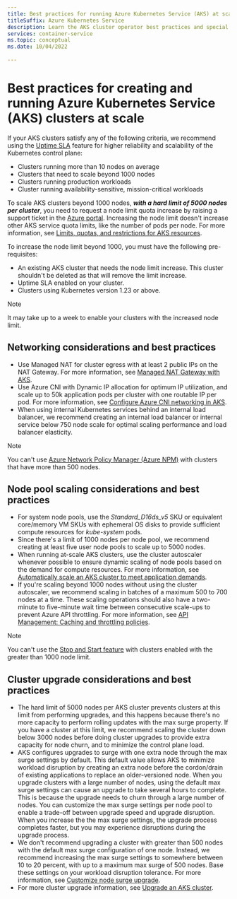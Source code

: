 ```yaml
---
title: Best practices for running Azure Kubernetes Service (AKS) at scale 
titleSuffix: Azure Kubernetes Service
description: Learn the AKS cluster operator best practices and special considerations for running large clusters at 500 node scale and beyond 
services: container-service
ms.topic: conceptual
ms.date: 10/04/2022
 
---
```


# Best practices for creating and running Azure Kubernetes Service (AKS) clusters at scale

If your AKS clusters satisfy any of the following criteria, we recommend using the [Uptime SLA][Uptime SLA] feature for higher reliability and scalability of the Kubernetes control plane:

* Clusters running more than 10 nodes on average
* Clusters that need to scale beyond 1000 nodes
* Clusters running production workloads
* Cluster running availability-sensitive, mission-critical workloads

To scale AKS clusters beyond 1000 nodes, ***with a hard limit of 5000 nodes per cluster***, you need to request a node limit quota increase by raising a support ticket in the [Azure portal][Azure portal]. Increasing the node limit doesn't increase other AKS service quota limits, like the number of pods per node. For more information, see [Limits, quotas, and restrictions for AKS resources][quotas-skus-regions].

To increase the node limit beyond 1000, you must have the following pre-requisites:

* An existing AKS cluster that needs the node limit increase. This cluster shouldn't be deleted as that will remove the limit increase.
* Uptime SLA enabled on your cluster.
* Clusters using Kubernetes version 1.23 or above.

> [!NOTE]
> It may take up to a week to enable your clusters with the increased node limit.

## Networking considerations and best practices

* Use Managed NAT for cluster egress with at least 2 public IPs on the NAT Gateway. For more information, see [Managed NAT Gateway with AKS][Managed NAT Gateway - Azure Kubernetes Service].
* Use Azure CNI with Dynamic IP allocation for optimum IP utilization, and scale up to 50k application pods per cluster with one routable IP per pod. For more information, see [Configure Azure CNI networking in AKS][Configure Azure CNI networking in Azure Kubernetes Service (AKS)].
* When using internal Kubernetes services behind an internal load balancer, we recommend creating an internal load balancer or internal service below 750 node scale for optimal scaling performance and load balancer elasticity.

> [!NOTE]
> You can't use [Azure Network Policy Manager (Azure NPM)][azure-npm] with clusters that have more than 500 nodes.

## Node pool scaling considerations and best practices

* For system node pools, use the *Standard_D16ds_v5* SKU or equivalent core/memory VM SKUs with ephemeral OS disks to provide sufficient compute resources for *kube-system* pods.
* Since there's a limit of 1000 nodes per node pool, we recommend creating at least five user node pools to scale up to 5000 nodes.
* When running at-scale AKS clusters, use the cluster autoscaler whenever possible to ensure dynamic scaling of node pools based on the demand for compute resources. For more information, see [Automatically scale an AKS cluster to meet application demands][cluster-autoscaler].
* If you're scaling beyond 1000 nodes without using the cluster autoscaler, we recommend scaling in batches of a maximum 500 to 700 nodes at a time. These scaling operations should also have a two-minute to five-minute wait time between consecutive scale-ups to prevent Azure API throttling. For more information, see [API Management: Caching and throttling policies][throttling-policies].

> [!NOTE]
> You can't use the [Stop and Start feature][Stop and Start feature] with clusters enabled with the greater than 1000 node limit.

## Cluster upgrade considerations and best practices

* The hard limit of 5000 nodes per AKS cluster prevents clusters at this limit from performing upgrades, and this happens because there's no more capacity to perform rolling updates with the max surge property. If you have a cluster at this limit, we recommend scaling the cluster down below 3000 nodes before doing cluster upgrades to provide extra capacity for node churn, and to minimize the control plane load.
* AKS configures upgrades to surge with one extra node through the max surge settings by default. This default value allows AKS to minimize workload disruption by creating an extra node before the cordon/drain of existing applications to replace an older-versioned node. When you upgrade clusters with a large number of nodes, using the default max surge settings can cause an upgrade to take several hours to complete. This is because the upgrade needs to churn through a large number of nodes. You can customize the max surge settings per node pool to enable a trade-off between upgrade speed and upgrade disruption. When you increase the the max surge settings, the upgrade process completes faster, but you may experience disruptions during the upgrade process.
* We don't recommend upgrading a cluster with greater than 500 nodes with the default max surge configuration of one node. Instead, we recommend increasing the max surge settings to somewhere between 10 to 20 percent, with up to a maximum max surge of 500 nodes. Base these settings on your workload disruption tolerance. For more information, see [Customize node surge upgrade][max surge].
* For more cluster upgrade information, see [Upgrade an AKS cluster][cluster upgrades].

<!-- Links - External -->
[Managed NAT Gateway - Azure Kubernetes Service]: nat-gateway.md
[Configure Azure CNI networking in Azure Kubernetes Service (AKS)]: configure-azure-cni.md#dynamic-allocation-of-ips-and-enhanced-subnet-support
[max surge]: upgrade-cluster.md?tabs=azure-cli#customize-node-surge-upgrade
[Azure portal]: https://portal.azure.com/#create/Microsoft.Support/Parameters/%7B%0D%0A%09%22subId%22%3A+%22%22%2C%0D%0A%09%22pesId%22%3A+%225a3a423f-8667-9095-1770-0a554a934512%22%2C%0D%0A%09%22supportTopicId%22%3A+%2280ea0df7-5108-8e37-2b0e-9737517f0b96%22%2C%0D%0A%09%22contextInfo%22%3A+%22AksLabelDeprecationMarch22%22%2C%0D%0A%09%22caller%22%3A+%22Microsoft_Azure_ContainerService+%2B+AksLabelDeprecationMarch22%22%2C%0D%0A%09%22severity%22%3A+%223%22%0D%0A%7D
[uptime SLA]: uptime-sla.md
[throttling-policies]: https://azure.microsoft.com/blog/api-management-advanced-caching-and-throttling-policies/

<!-- LINKS - Internal -->
[quotas-skus-regions]: quotas-skus-regions.md
[cluster upgrades]: upgrade-cluster.md
[Stop and Start feature]: start-stop-cluster.md
[azure-npm]: ../virtual-network/kubernetes-network-policies.md
[cluster-autoscaler]: cluster-autoscaler.md
